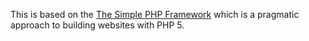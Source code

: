This is based on the [The Simple PHP Framework](http://github.com/tylerhall/simple-php-framework/) which is a pragmatic approach to building websites with PHP 5.